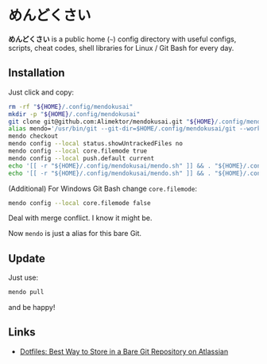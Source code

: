 # めんどくさい #

**めんどくさい** is a public home (`~`) config directory with useful configs, scripts, cheat codes, shell libraries for Linux / Git Bash for every day.

## Installation ##

Just click and copy:

```bash
rm -rf "${HOME}/.config/mendokusai"
mkdir -p "${HOME}/.config/mendokusai"
git clone git@github.com:Alimektor/mendokusai.git "${HOME}/.config/mendokusai/git"
alias mendo='/usr/bin/git --git-dir=$HOME/.config/mendokusai/git --work-tree=$HOME'
mendo checkout
mendo config --local status.showUntrackedFiles no
mendo config --local core.filemode true
mendo config --local push.default current
echo '[[ -r "${HOME}/.config/mendokusai/mendo.sh" ]] && . "${HOME}/.config/mendokusai/mendo.sh"' >> ${HOME}/.bashrc
echo '[[ -r "${HOME}/.config/mendokusai/mendo.sh" ]] && . "${HOME}/.config/mendokusai/mendo.sh"' >> ${HOME}/.zshrc
```

(Additional) For Windows Git Bash change `core.filemode`:

```bash
mendo config --local core.filemode false
```

Deal with merge conflict. I know it might be.

Now `mendo` is just a alias for this bare Git.

## Update ##

Just use:

```bash
mendo pull
```

and be happy!

## Links ##

- [Dotfiles: Best Way to Store in a Bare Git Repository on Atlassian](https://www.atlassian.com/git/tutorials/dotfiles)

